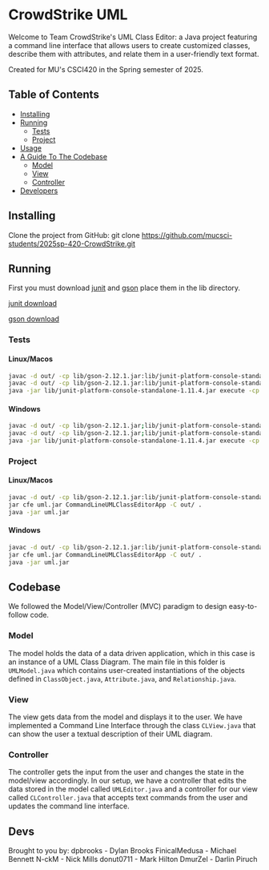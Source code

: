 # CrowdStrike UML
Welcome to Team CrowdStrike's UML Class Editor: a Java project featuring a command line interface that allows users to create customized classes, describe them with attributes, and relate them in a user-friendly text format. 

Created for MU's CSCI420 in the Spring semester of 2025.

## Table of Contents
- [Installing](#installing)
- [Running](#running)
  - [Tests](#tests)
  - [Project](#project)
- [Usage](#usage)
- [A Guide To The Codebase](#codebase)
  - [Model](#model)
  - [View](#view)
  - [Controller](#controller)
- [Developers](#devs)


## Installing
Clone the project from GitHub: git clone https://github.com/mucsci-students/2025sp-420-CrowdStrike.git

## Running
First you must download [junit](https://repo1.maven.org/maven2/org/junit/platform/junit-platform-console-standalone/1.11.4/junit-platform-console-standalone-1.11.4.jar) and [gson](https://repo1.maven.org/maven2/com/google/code/gson/gson/2.12.1/gson-2.12.1.jar) place them in the lib directory.

[junit download](https://repo1.maven.org/maven2/org/junit/platform/junit-platform-console-standalone/1.11.4/junit-platform-console-standalone-1.11.4.jar)

[gson download](https://repo1.maven.org/maven2/com/google/code/gson/gson/2.12.1/gson-2.12.1.jar)
### Tests
#### Linux/Macos
```sh
javac -d out/ -cp lib/gson-2.12.1.jar:lib/junit-platform-console-standalone-1.11.4.jar src/*.java
javac -d out/ -cp lib/gson-2.12.1.jar:lib/junit-platform-console-standalone-1.11.4.jar:out test/*.java
java -jar lib/junit-platform-console-standalone-1.11.4.jar execute -cp lib/gson-2.12.1.jar:lib/junit-platform-console-standalone-1.11.4.jar:out --scan-class-path
```

#### Windows
```sh
javac -d out/ -cp lib/gson-2.12.1.jar;lib/junit-platform-console-standalone-1.11.4.jar src/*.java
javac -d out/ -cp lib/gson-2.12.1.jar;lib/junit-platform-console-standalone-1.11.4.jar;out test/*.java
java -jar lib/junit-platform-console-standalone-1.11.4.jar execute -cp lib/gson-2.12.1.jar;lib/junit-platform-console-standalone-1.11.4.jar;out --scan-class-path
```

### Project
#### Linux/Macos
```sh
javac -d out/ -cp lib/gson-2.12.1.jar:lib/junit-platform-console-standalone-1.11.4.jar src/*.java
jar cfe uml.jar CommandLineUMLClassEditorApp -C out/ .
java -jar uml.jar
```

#### Windows
```sh
javac -d out/ -cp lib/gson-2.12.1.jar:lib/junit-platform-console-standalone-1.11.4.jar src/*.java
jar cfe uml.jar CommandLineUMLClassEditorApp -C out/ .
java -jar uml.jar
```

## Codebase
We followed the Model/View/Controller (MVC) paradigm to design easy-to-follow code.

### Model
The model holds the data of a data driven application, which in this case is an instance of a UML Class Diagram.
The main file in this folder is `UMLModel.java` which contains user-created instantiations of the objects defined in `ClassObject.java`, `Attribute.java`, and `Relationship.java`.

### View
The view gets data from the model and displays it to the user. We have implemented a Command Line Interface through the class `CLView.java` that can show the user a textual description of their UML diagram.

### Controller
The controller gets the input from the user and changes the state in the model/view accordingly. In our setup, we have a controller that edits the data stored in the model called `UMLEditor.java` and a controller for our view called `CLController.java` that accepts text commands from the user and updates the command line interface.

## Devs
Brought to you by:
dpbrooks - Dylan Brooks
FinicalMedusa - Michael Bennett
N-ckM - Nick Mills
donut0711 - Mark Hilton
DmurZel - Darlin Piruch